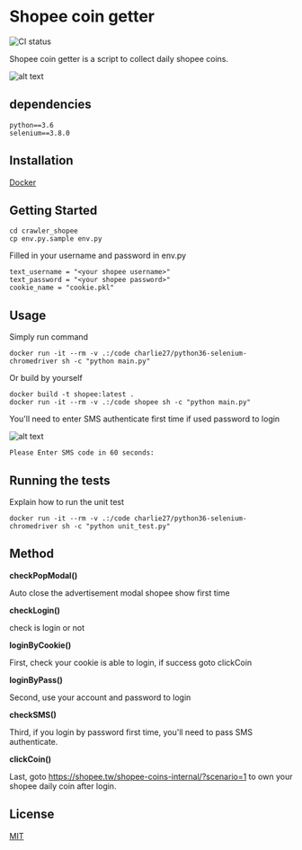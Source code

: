 # Shopee coin getter
![CI status](https://img.shields.io/badge/build-passing-brightgreen.svg)

Shopee coin getter is a script to collect daily shopee coins.

![alt text](https://raw.githubusercontent.com/charlie0227/crawler_shopee/master/readme/overall-1.png)
## dependencies
    python==3.6
    selenium==3.8.0
    
## Installation
 [Docker](https://www.docker.com)
 
## Getting Started

    cd crawler_shopee
    cp env.py.sample env.py 
    
Filled in your username and password in env.py

    text_username = "<your shopee username>" 
    text_password = "<your shopee password>"
    cookie_name = "cookie.pkl"
    
## Usage

Simply run command

    docker run -it --rm -v .:/code charlie27/python36-selenium-chromedriver sh -c "python main.py"
    
Or build by yourself

    docker build -t shopee:latest .
    docker run -it --rm -v .:/code shopee sh -c "python main.py"
    
You'll need to enter SMS authenticate first time if used password to login

![alt text](https://raw.githubusercontent.com/charlie0227/crawler_shopee/master/readme/SMS.png)

    Please Enter SMS code in 60 seconds: 
    
## Running the tests

Explain how to run the unit test

    docker run -it --rm -v .:/code charlie27/python36-selenium-chromedriver sh -c "python unit_test.py"
    
## Method

__checkPopModal()__

Auto close the advertisement modal shopee show first time

__checkLogin()__

check is login or not

__loginByCookie()__

First, check your cookie is able to login, if success goto clickCoin

__loginByPass()__

Second, use your account and password to login

__checkSMS()__

Third, if you login by password first time, you'll need to pass SMS authenticate.

__clickCoin()__

Last, goto https://shopee.tw/shopee-coins-internal/?scenario=1 to own your shopee daily coin after login.


## License

[MIT](https://choosealicense.com/licenses/mit/)
